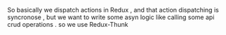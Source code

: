 So basically we dispatch actions in Redux , and that action dispatching is syncronose , but we want to write some asyn logic like calling some api crud operations . so we use Redux-Thunk
